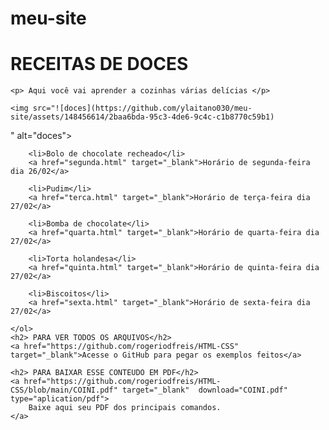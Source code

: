 # meu-site
<!DOCTYPE html>
<html lang="en">
<head>
    <meta charset="UTF-8">
    <meta name="viewport" content="width=device-width, initial-scale=1.0">
    <link rel="shortcut icon" href="ICONE.ico" type="Aula-03/ICONE"
    <title></title>
</head>
<body>
    <h1> RECEITAS DE DOCES </h1>
    
    <p> Aqui você vai aprender a cozinhas várias delícias </p>
    
    <img src="![doces](https://github.com/ylaitano030/meu-site/assets/148456614/2baa6bda-95c3-4de6-9c4c-c1b8770c59b1)
" alt="doces">
    
    
        <li>Bolo de chocolate recheado</li>
        <a href="segunda.html" target="_blank">Horário de segunda-feira dia 26/02</a>
    
        <li>Pudim</li>
        <a href="terca.html" target="_blank">Horário de terça-feira dia 27/02</a>
    
        <li>Bomba de chocolate</li>
        <a href="quarta.html" target="_blank">Horário de quarta-feira dia 27/02</a>
        
        <li>Torta holandesa</li>
        <a href="quinta.html" target="_blank">Horário de quinta-feira dia 27/02</a>
        
        <li>Biscoitos</li>
        <a href="sexta.html" target="_blank">Horário de sexta-feira dia 27/02</a>
        
    </ol>
    <h2> PARA VER TODOS OS ARQUIVOS</h2>
    <a href="https://github.com/rogeriodfreis/HTML-CSS" target="_blank">Acesse o GitHub para pegar os exemplos feitos</a>

    <h2> PARA BAIXAR ESSE CONTEUDO EM PDF</h2>
    <a href="https://github.com/rogeriodfreis/HTML-CSS/blob/main/COINI.pdf" target="_blank"  download="COINI.pdf" type="aplication/pdf">
        Baixe aqui seu PDF dos principais comandos.
    </a>
    
</body>
</html>

